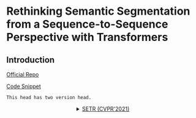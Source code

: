 # Rethinking Semantic Segmentation from a Sequence-to-Sequence Perspective with Transformers

## Introduction

<!-- [ALGORITHM] -->

<a href="https://github.com/fudan-zvg/SETR">Official Repo</a>

<a href="https://github.com/open-mmlab/mmsegmentation/blob/v0.17.0/mmseg/models/decode_heads/setr_up_head.py#L11">Code Snippet</a>

```None
This head has two version head.
```

<details>
<summary align="middle"><a href="https://arxiv.org/abs/2012.15840">SETR (CVPR'2021)</a></summary>

```latex
@article{zheng2020rethinking,
  title={Rethinking Semantic Segmentation from a Sequence-to-Sequence Perspective with Transformers},
  author={Zheng, Sixiao and Lu, Jiachen and Zhao, Hengshuang and Zhu, Xiatian and Luo, Zekun and Wang, Yabiao and Fu, Yanwei and Feng, Jianfeng and Xiang, Tao and Torr, Philip HS and others},
  journal={arXiv preprint arXiv:2012.15840},
  year={2020}
}
```

## Results and models

### ADE20K

| Method | Backbone | Crop Size | Batch Size | Lr schd | Mem (GB) | Inf time (fps) | mIoU  | mIoU(ms+flip) | config                                                                                                                          | download                                                                                                                                                                                                                                                                                                                                                     |
| ------ | -------- | --------- | ---------- | ------- | -------- | -------------- | ----- | ------------: | ------------------------------------------------------------------------------------------------------------------------------- | ------------------------------------------------------------------------------------------------------------------------------------------------------------------------------------------------------------------------------------------------------------------------------------------------------------------------------------------------------------ |
| SETR-Naive | ViT-L | 512x512  | 16          | 160000   | 18.40        | 4.72              | 48.28 |             49.56 | [config](https://github.com/open-mmlab/mmsegmentation/blob/master/configs/setr/setr_naive_512x512_160k_b16_ade20k.py)  | [model](https://download.openmmlab.com/mmsegmentation/v0.5/setr/setr_naive_512x512_160k_b16_ade20k/setr_naive_512x512_160k_b16_ade20k_20210619_191258-061f24f5.pth) &#124; [log](https://download.openmmlab.com/mmsegmentation/v0.5/setr/setr_naive_512x512_160k_b16_ade20k/setr_naive_512x512_160k_b16_ade20k_20210619_191258.log.json)     |
| SETR-PUP | ViT-L | 512x512  | 16          | 160000   | 19.54        | 4.50              | 48.24 |             49.99 | [config](https://github.com/open-mmlab/mmsegmentation/blob/master/configs/setr/setr_pup_512x512_160k_b16_ade20k.py)  | [model](https://download.openmmlab.com/mmsegmentation/v0.5/setr/setr_pup_512x512_160k_b16_ade20k/setr_pup_512x512_160k_b16_ade20k_20210619_191343-7e0ce826.pth) &#124; [log](https://download.openmmlab.com/mmsegmentation/v0.5/setr/setr_pup_512x512_160k_b16_ade20k/setr_pup_512x512_160k_b16_ade20k_20210619_191343.log.json)     |
| SETR-MLA | ViT-L | 512x512  | 8           | 160000   | 10.96        | -              | 47.34 |             49.05 | [config](https://github.com/open-mmlab/mmsegmentation/blob/master/configs/setr/setr_mla_512x512_160k_b8_ade20k.py)  | [model](https://download.openmmlab.com/mmsegmentation/v0.5/setr/setr_mla_512x512_160k_b8_ade20k/setr_mla_512x512_160k_b8_ade20k_20210619_191118-c6d21df0.pth) &#124; [log](https://download.openmmlab.com/mmsegmentation/v0.5/setr/setr_mla_512x512_160k_b8_ade20k/setr_mla_512x512_160k_b8_ade20k_20210619_191118.log.json)     |
| SETR-MLA | ViT-L | 512x512  | 16          | 160000   | 17.30        | 5.25              | 47.54 |             49.37 | [config](https://github.com/open-mmlab/mmsegmentation/blob/master/configs/setr/setr_mla_512x512_160k_b16_ade20k.py)  | [model](https://download.openmmlab.com/mmsegmentation/v0.5/setr/setr_mla_512x512_160k_b16_ade20k/setr_mla_512x512_160k_b16_ade20k_20210619_191057-f9741de7.pth) &#124; [log](https://download.openmmlab.com/mmsegmentation/v0.5/setr/setr_mla_512x512_160k_b16_ade20k/setr_mla_512x512_160k_b16_ade20k_20210619_191057.log.json)     |
